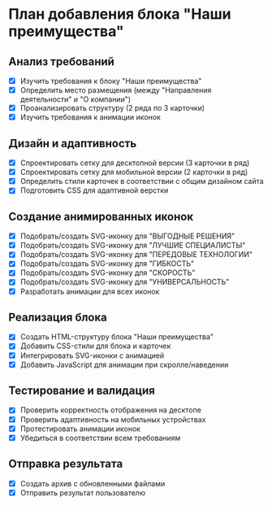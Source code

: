 # План добавления блока "Наши преимущества"

## Анализ требований
- [x] Изучить требования к блоку "Наши преимущества"
- [x] Определить место размещения (между "Направления деятельности" и "О компании")
- [x] Проанализировать структуру (2 ряда по 3 карточки)
- [x] Изучить требования к анимации иконок

## Дизайн и адаптивность
- [x] Спроектировать сетку для десктопной версии (3 карточки в ряд)
- [x] Спроектировать сетку для мобильной версии (2 карточки в ряд)
- [x] Определить стили карточек в соответствии с общим дизайном сайта
- [x] Подготовить CSS для адаптивной верстки

## Создание анимированных иконок
- [x] Подобрать/создать SVG-иконку для "ВЫГОДНЫЕ РЕШЕНИЯ"
- [x] Подобрать/создать SVG-иконку для "ЛУЧШИЕ СПЕЦИАЛИСТЫ"
- [x] Подобрать/создать SVG-иконку для "ПЕРЕДОВЫЕ ТЕХНОЛОГИИ"
- [x] Подобрать/создать SVG-иконку для "ГИБКОСТЬ"
- [x] Подобрать/создать SVG-иконку для "СКОРОСТЬ"
- [x] Подобрать/создать SVG-иконку для "УНИВЕРСАЛЬНОСТЬ"
- [x] Разработать анимации для всех иконок

## Реализация блока
- [x] Создать HTML-структуру блока "Наши преимущества"
- [x] Добавить CSS-стили для блока и карточек
- [x] Интегрировать SVG-иконки с анимацией
- [x] Добавить JavaScript для анимации при скролле/наведении

## Тестирование и валидация
- [x] Проверить корректность отображения на десктопе
- [x] Проверить адаптивность на мобильных устройствах
- [x] Протестировать анимации иконок
- [x] Убедиться в соответствии всем требованиям

## Отправка результата
- [x] Создать архив с обновленными файлами
- [x] Отправить результат пользователю
